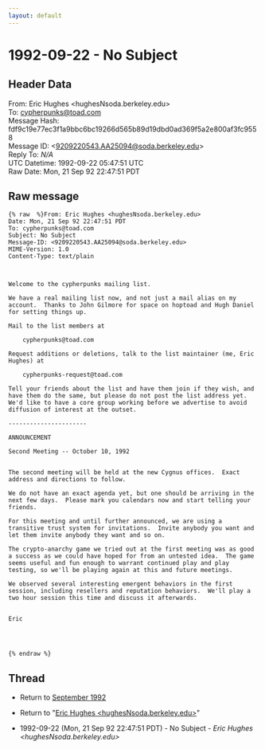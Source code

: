 ```yaml
---
layout: default
---
```


# 1992-09-22 - No Subject

## Header Data

From: Eric Hughes \<hughesNsoda.berkeley.edu\><br>
To: cypherpunks@toad.com<br>
Message Hash: fdf9c19e77ec3f1a9bbc6bc19266d565b89d19dbd0ad369f5a2e800af3fc9558<br>
Message ID: \<9209220543.AA25094@soda.berkeley.edu\><br>
Reply To: _N/A_<br>
UTC Datetime: 1992-09-22 05:47:51 UTC<br>
Raw Date: Mon, 21 Sep 92 22:47:51 PDT<br>

## Raw message

```
{% raw  %}From: Eric Hughes <hughesNsoda.berkeley.edu>
Date: Mon, 21 Sep 92 22:47:51 PDT
To: cypherpunks@toad.com
Subject: No Subject
Message-ID: <9209220543.AA25094@soda.berkeley.edu>
MIME-Version: 1.0
Content-Type: text/plain



Welcome to the cypherpunks mailing list.

We have a real mailing list now, and not just a mail alias on my
account.  Thanks to John Gilmore for space on hoptoad and Hugh Daniel
for setting things up.

Mail to the list members at

	cypherpunks@toad.com

Request additions or deletions, talk to the list maintainer (me, Eric
Hughes) at

	cypherpunks-request@toad.com

Tell your friends about the list and have them join if they wish, and
have them do the same, but please do not post the list address yet.
We'd like to have a core group working before we advertise to avoid
diffusion of interest at the outset.

----------------------

ANNOUNCEMENT

Second Meeting -- October 10, 1992


The second meeting will be held at the new Cygnus offices.  Exact
address and directions to follow.

We do not have an exact agenda yet, but one should be arriving in the
next few days.  Please mark you calendars now and start telling your
friends.

For this meeting and until further announced, we are using a
transitive trust system for invitations.  Invite anybody you want and
let them invite anybody they want and so on.

The crypto-anarchy game we tried out at the first meeting was as good
a success as we could have hoped for from an untested idea.  The game
seems useful and fun enough to warrant continued play and play
testing, so we'll be playing again at this and future meetings.  

We observed several interesting emergent behaviors in the first
session, including resellers and reputation behaviors.  We'll play a
two hour session this time and discuss it afterwards.


Eric




{% endraw %}
```

## Thread

+ Return to [September 1992](/archive/1992/09)

+ Return to "[Eric Hughes <hughesNsoda.berkeley.edu>](/author/eric_hughes_hughesnsoda_berkeley_edu_)"

+ 1992-09-22 (Mon, 21 Sep 92 22:47:51 PDT) - No Subject - _Eric Hughes \<hughesNsoda.berkeley.edu\>_

